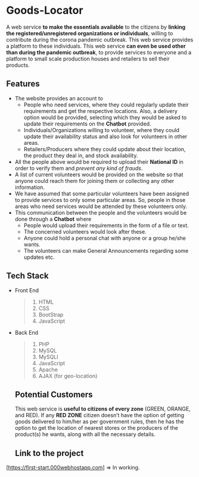 # Goods-Locator

A web service __to make the essentials available__ to the citizens by __linking the registered/unregistered organizations or individuals__, willing to contribute during the corona pandemic outbreak. This web service provides a platform to these individuals. This web service __can even be used other than during the pandemic outbreak__, to provide services to everyone and a platform to small scale production houses and retailers to sell their products.

## Features

* The website provides an account to
  *  People who need services, where they could regularly update their requirements and get the respective locations. Also, a delivery option would be provided, selecting which they would be asked to update their requirements on the __Chatbot__ provided. 
  * Individuals/Organizations willing to volunteer, where they could update their availability status and also look for volunteers in other areas.
  * Retailers/Producers where they could update about their location, the product they deal in, and stock availability. 
* All the people above would be required to upload their __National ID__ in order to verify them and _prevent any kind of frauds_.
* A list of current volunteers would be provided on the website so that anyone could reach them for joining them or collecting any other information.
* We have assumed that some particular volunteers have been assigned to provide services to only some particular areas. So, people in those areas who need services would be attended by these volunteers only.
* This communication between the people and the volunteers would be done through a __Chatbot__ where
  * People would upload their requirements in the form of a file or text. 
  * The concerned volunteers would look after these.
  * Anyone could hold a personal chat with anyone or a group he/she wants.
  * The volunteers can make General Announcements regarding some updates etc. 

## Tech Stack

* Front End
  >1. HTML
  >2. CSS
  >3. BootStrap
  >4. JavaScript
  
* Back End
  >1. PHP
  >2. MySQL
  >3. MySQLI
  >4. JavaScript
  >5. Apache
  >6. AJAX (for geo-location)
  
  ## Potential Customers
  
  This web service is __useful to citizens of every zone__ (GREEN, ORANGE, and RED).
  If any __RED ZONE__ citizen doesn’t have the option of getting goods delivered to him/her as per government rules, then he has the     option to get the location of nearest stores or the producers of the product(s) he wants, along with all the necessary details.
  
  ## Link to the project
 [https://first-start.000webhostapp.com] => In working.

